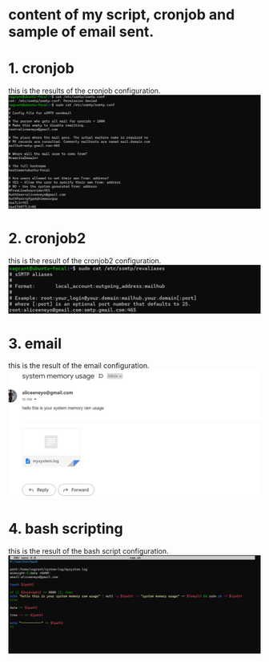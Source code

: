 # content of my script, cronjob and sample of email sent.
# 1. cronjob
this is the results of the cronjob configuration.
![this is the screenshoot of the cronjob output ](./cronjob.png)

# 2. cronjob2
this is the result of the cronjob2 configuration.
![this is the screenshoot of the cronjob2 output](./cronjob3.png)

# 3.  email
this is the result of the  email configuration.
![this is the screenshoot of the email output](./email.png)


# 4.  bash scripting
this is the result of the bash script configuration.
![this is the screenshoot of the bash script output](./script%20bash.png)

